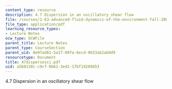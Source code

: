 ```yaml
---
content_type: resource
description: 4.7 Dispersion in an oscillatory shear flow
file: /courses/1-63-advanced-fluid-dynamics-of-the-environment-fall-2002/a5b8138cc9cf0b613e4217bf19209d53_47dispersosci.pdf
file_type: application/pdf
learning_resource_types:
- Lecture Notes
ocw_type: OCWFile
parent_title: Lecture Notes
parent_type: CourseSection
parent_uid: 8e97ad61-5a17-09fa-6ecd-9633ab2ab9d9
resourcetype: Document
title: 47dispersosci.pdf
uid: a5b8138c-c9cf-0b61-3e42-17bf19209d53
---
```

4.7 Dispersion in an oscillatory shear flow

